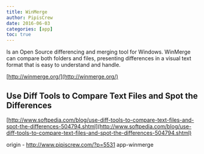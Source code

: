 ```yaml
---
title: WinMerge
author: PipisCrew
date: 2016-06-03
categories: [app]
toc: true
---
```


Is an Open Source differencing and merging tool for Windows. WinMerge can compare both folders and files, presenting differences in a visual text format that is easy to understand and handle.

[http://winmerge.org/](http://winmerge.org/)

## Use Diff Tools to Compare Text Files and Spot the Differences

[http://www.softpedia.com/blog/use-diff-tools-to-compare-text-files-and-spot-the-differences-504794.shtml](http://www.softpedia.com/blog/use-diff-tools-to-compare-text-files-and-spot-the-differences-504794.shtml)

origin - http://www.pipiscrew.com/?p=5531 app-winmerge